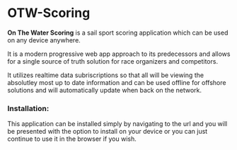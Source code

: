 # OTW-Scoring

**On The Water Scoring** is a sail sport scoring application which can be used on any device anywhere.

It is a modern progressive web app approach to its predecessors and allows for a single source of truth solution for race organizers and competitors.

It utilizes realtime data subriscriptions so that all will be viewing the absolutley most up to date information and can be used offline for offshore solutions and will automatically update when back on the network.

### Installation:

This application can be installed simply by navigating to the url and you will be presented with the option to install on your device or you can just continue to use it in the browser if you wish.
